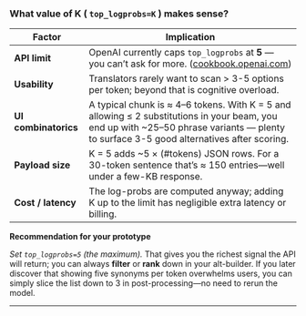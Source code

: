 ### What value of **K** ( `top_logprobs=K` ) makes sense?

| Factor               | Implication                                                                                                                                                                               |
| -------------------- | ----------------------------------------------------------------------------------------------------------------------------------------------------------------------------------------- |
| **API limit**        | OpenAI currently caps `top_logprobs` at **5** — you can’t ask for more. ([cookbook.openai.com][1])                                                                                        |
| **Usability**        | Translators rarely want to scan > 3-5 options per token; beyond that is cognitive overload.                                                                                               |
| **UI combinatorics** | A typical chunk is ≈ 4–6 tokens. With K = 5 and allowing ≤ 2 substitutions in your beam, you end up with \~25–50 phrase variants — plenty to surface 3-5 good alternatives after scoring. |
| **Payload size**     | K = 5 adds \~5 × (#tokens) JSON rows. For a 30-token sentence that’s ≈ 150 entries—well under a few-KB response.                                                                          |
| **Cost / latency**   | The log-probs are computed anyway; adding K up to the limit has negligible extra latency or billing.                                                                                      |

**Recommendation for your prototype**

_Set `top_logprobs=5` (the maximum)._
That gives you the richest signal the API will return; you can always **filter** or **rank** down in your alt-builder. If you later discover that showing five synonyms per token overwhelms users, you can simply slice the list down to 3 in post-processing—no need to rerun the model.

---

[1]: https://cookbook.openai.com/examples/using_logprobs?utm_source=chatgpt.com "Using logprobs | OpenAI Cookbook"
